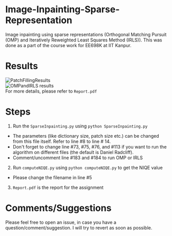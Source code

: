 # Image-Inpainting-Sparse-Representation
Image inpainting using sparse representations (Orthogonal Matching Pursuit (OMP) and Iteratively Reweighted Least Squares Method (IRLS)). This was done as a part of the course work for EE698K at IIT Kanpur. 

# Results
![PatchFillingResults](http://url/to/img.png)  
![OMPandIRLS results](http://url/to/img.png)  
For more details, please refer to `Report.pdf`

# Steps
1. Run the `SparseInpainting.py` using `python SparseInpainting.py`
 * The parameters (like dictionary size, patch size etc.) can be changed from this file itself. Refer to line #8 to line # 14.
 * Don't forget to change line #73, #75, #76, and #113 if you want to run the algorithm on different files (the default is Daniel Radcliff).
 * Comment/uncomment line #183 and #184 to run OMP or IRLS

2. Run `computeNIQE.py` using `python computeNIQE.py` to get the NIQE value
 * Please change the filename in line #5

3. `Report.pdf` is the report for the assignment

# Comments/Suggestions
Please feel free to open an issue, in case you have a question/comment/suggestion. I will try to revert as soon as possible.
